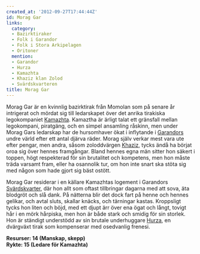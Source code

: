 ```yaml
---
created_at: '2012-09-27T17:44:44Z'
id: Morag Gar
links:
  category:
  - Bazirktiraker
  - Folk i Garandor
  - Folk i Stora Arkipelagen
  - Oritoner
  mention:
  - Garandor
  - Hurza
  - Kamazhta
  - Khaziz klan Zolod
  - Svärdskvarteren
title: Morag Gar
---
```


Morag Gar är en kvinnlig bazirktirak från Momolan som på senare år intrigerat och mördat sig till
ledarskapet över det anrika tirakiska legokompaniet [Kamazhta]. Kamaztha är ärligt talat ett
gränsfall mellan legokompani, piratgäng, och en simpel ansamling råskinn, men under Morag Gars
ledarskap har de hursomhaver ökat i inflytande i [Garandors] undre värld efter ett antal djärva
räder. Morag själv verkar mest vara ute efter pengar, men andra, såsom zoloddvärgen [Khaziz], tycks
ändå ha börjat oroa sig över hennes framgångar. Bland hennes egna män sitter hon säkert i toppen,
högt respekterad för sin brutalitet och kompetens, men hon måste träda varsamt fram, eller ha
osannolik tur, om hon inte snart ska stöta sig med någon som hade gjort sig bäst ostött.

Morag Gar residerar i en källare Kamazhtas logement i Garandors [Svärdskvarter], där hon allt som
oftast tillbringar dagarna med att sova, äta blodgröt och slå dank. På nätterna blir det dock fart
på henne och hennes gelikar, och avtal sluts, skallar knäcks, och tärningar kastas. Kroppsligt tycks
hon liten och böjd, med ett djupt ärr över ena ögat och långt, tovigt hår i en mörk hårpiska, men
hon är både stark och smidig för sin storlek. Hon är ständigt understödd av sin brutale underhuggare
[Hurza], en dvärgväxt tirak som kompenserar med osedvanlig frenesi.

**Resurser: 14 (Manskap, skepp)** \
**Rykte: 15 (Ledare för Kamazhta)**

  [Kamazhta]: Kamazhta
  [Garandors]: Garandor
  [Khaziz]: Khaziz_klan_Zolod
  [Svärdskvarter]: Svärdskvarteren
  [Hurza]: Hurza